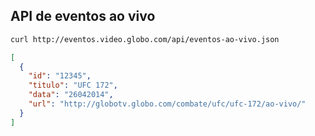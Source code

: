 ## API de eventos ao vivo

```sh
curl http://eventos.video.globo.com/api/eventos-ao-vivo.json
```

```json
[
  {
    "id": "12345",
    "titulo": "UFC 172",
    "data": "26042014",
    "url": "http://globotv.globo.com/combate/ufc/ufc-172/ao-vivo/"
  }
]
```
